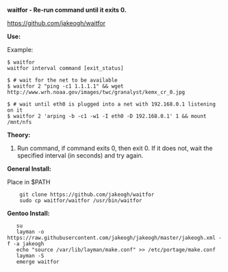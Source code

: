 **waitfor - Re-run command until it exits 0.**

https://github.com/jakeogh/waitfor

**Use:**

Example:
```
$ waitfor
waitfor interval command [exit_status]

$ # wait for the net to be available
$ waitfor 2 "ping -c1 1.1.1.1" && wget http://www.wrh.noaa.gov/images/twc/granalyst/kemx_cr_0.jpg

$ # wait until eth0 is plugged into a net with 192.168.0.1 listening on it
$ waitfor 2 'arping -b -c1 -w1 -I eth0 -D 192.168.0.1' 1 && mount /mnt/nfs
```

**Theory:**

 1. Run command, if command exits 0, then exit 0. If it does not, wait the specified interval (in seconds) and try again.

**General Install:**

Place in $PATH

```
    git clone https://github.com/jakeogh/waitfor
    sudo cp waitfor/waitfor /usr/bin/waitfor
```

**Gentoo Install:**
```
   su
   layman -o https://raw.githubusercontent.com/jakeogh/jakeogh/master/jakeogh.xml -f -a jakeogh
   echo "source /var/lib/layman/make.conf" >> /etc/portage/make.conf
   layman -S
   emerge waitfor
```



